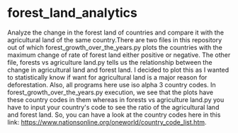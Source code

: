 # forest_land_analytics
Analyze the change in the forest land of countries and compare it with the agricultural land of the same country.There are two files in this repository out of which forest_growth_over_the_years.py plots the countries with the maximum change of rate of forest land either positive or negative. The other file, forests vs agriculture land.py tells us the relationship between the change in agricultural land and forest land. I decided to plot this as I wanted to statistically know if want for agricultural land is a major reason for deforestation. Also, all programs here use iso alpha 3 country codes. In forest_growth_over_the_years.py execution, we see that the plots have these country codes in them whereas in forests vs agriculture land.py you have to input your country's code to see the ratio of the agricultural land and forest land. So, you can have a look at the country codes here in this link: https://www.nationsonline.org/oneworld/country_code_list.htm.